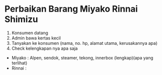 # Perbaikan Barang Miyako Rinnai Shimizu
1. Konsumen datang
2. Admin bawa kertas kecil
3. Tanyakan ke konsumen (nama, no. hp, alamat utama, kerusakannya apa)
4. Check kelengkapan nya apa saja 
 - Miyako : Alpen, sendok, steamer, tekong, innerbox (lengkap)(apa yang terlihat)
 - Rinnai : 
